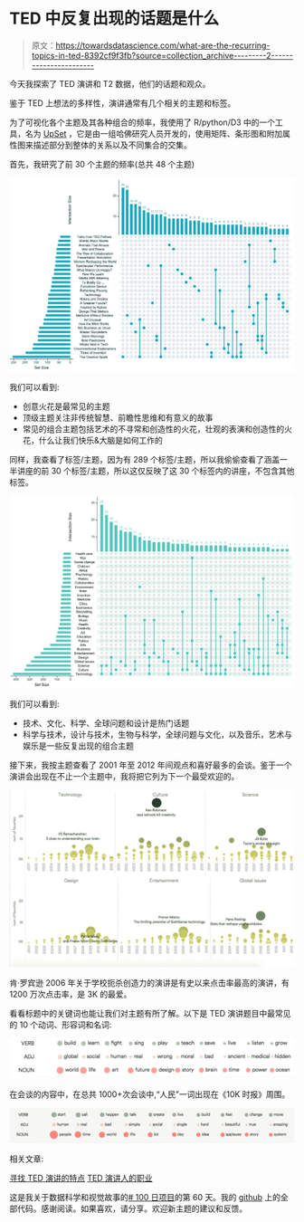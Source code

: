 # TED 中反复出现的话题是什么

> 原文：<https://towardsdatascience.com/what-are-the-recurring-topics-in-ted-8392cf9f3fb?source=collection_archive---------2----------------------->

今天我探索了 TED 演讲和 T2 数据，他们的话题和观众。

鉴于 TED 上想法的多样性，演讲通常有几个相关的主题和标签。

为了可视化各个主题及其各种组合的频率，我使用了 R/python/D3 中的一个工具，名为 [UpSet](http://caleydo.org/tools/upset/) ，它是由一组哈佛研究人员开发的，使用矩阵、条形图和附加属性图来描述部分到整体的关系以及不同集合的交集。

首先，我研究了前 30 个主题的频率(总共 48 个主题)

![](img/4c7173146a83b9606849377e2a18d708.png)

我们可以看到:

*   创意火花是最常见的主题
*   顶级主题关注非传统智慧、前瞻性思维和有意义的故事
*   常见的组合主题包括艺术的不寻常和创造性的火花，壮观的表演和创造性的火花，什么让我们快乐&大脑是如何工作的

同样，我查看了标签/主题，因为有 289 个标签/主题，所以我偷偷查看了涵盖一半讲座的前 30 个标签/主题，所以这仅反映了这 30 个标签内的讲座，不包含其他标签。

![](img/8ae0810882cc73dd3e2cdb84fa7c6e8e.png)

我们可以看到:

*   技术、文化、科学、全球问题和设计是热门话题
*   科学与技术，设计与技术，生物与科学，全球问题与文化，以及音乐，艺术与娱乐是一些反复出现的组合主题

接下来，我按主题查看了 2001 年至 2012 年间观点和喜好最多的会谈。鉴于一个演讲会出现在不止一个主题中，我将把它列为下一个最受欢迎的。

![](img/ba8b65fd6b03b7a5bcfc29b027ce0072.png)

肯·罗宾逊 2006 年关于学校扼杀创造力的演讲是有史以来点击率最高的演讲，有 1200 万次点击率，是 3K 的最爱。

看看标题中的关键词也能让我们对主题有所了解。以下是 TED 演讲题目中最常见的 10 个动词、形容词和名词:

![](img/d68375b6e9c9747124f966c493cbbfa5.png)

在会谈的内容中，在总共 1000+次会谈中,“人民”一词出现在《10K 时报》周围。

![](img/1a8bbca7c967eb83e4cee5774115c9f1.png)

相关文章:

[寻找 TED 演讲的特点](https://medium.com/towards-data-science/finding-characteristics-of-ted-talks-911879560146)
[TED 演讲人的职业](https://medium.com/@yanhann10/the-occupation-of-ted-speakers-4df1829c5ac7)

这是我关于数据科学和视觉故事的[# 100 日项目](https://medium.com/@yanhann10)的第 60 天。我的 [github](https://github.com/yanhann10/opendata_viz) 上的全部代码。感谢阅读。如果喜欢，请分享。欢迎新主题的建议和反馈。